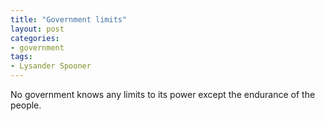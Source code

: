 ```yaml
---
title: "Government limits"
layout: post
categories:
- government
tags:
- Lysander Spooner
---
```


No government knows any limits to its power except the endurance of the people.